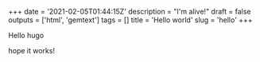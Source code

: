 +++
date = '2021-02-05T01:44:15Z'
description = "I'm alive!"
draft = false
outputs = ['html', 'gemtext']
tags = []
title = 'Hello world'
slug = 'hello'
+++

Hello hugo

hope it works!
